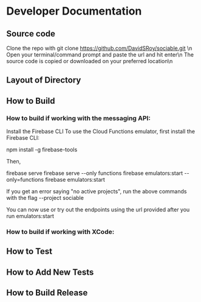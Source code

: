 # Developer Documentation

## Source code

Clone the repo with git clone https://github.com/DavidSRoy/sociable.git \n
Open your terminal/command prompt and paste the url and hit enter\n
The source code is copied or downloaded on your preferred location\n

## Layout of Directory

## How to Build

### How to build if working with the messaging API:

Install the Firebase CLI
To use the Cloud Functions emulator, first install the Firebase CLI:

npm install -g firebase-tools

Then, 

firebase serve
firebase serve --only functions
firebase emulators:start --only=functions
firebase emulators:start

If you get an error saying "no active projects", run the above commands with the flag --project sociable

You can now use or try out the endpoints using the url provided after you run emulators:start

### How to build if working with XCode: 

## How to Test

## How to Add New Tests

## How to Build Release
